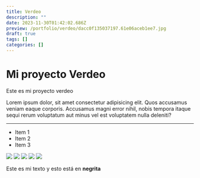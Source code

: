 ```yaml
---
title: Verdeo
description: ""
date: 2023-11-30T01:42:02.686Z
preview: /portfolio/verdeo/dacc0f135037197.61e06aceb1ee7.jpg
draft: true
tags: []
categories: []
---
```



# Mi proyecto Verdeo

Este es mi proyecto verdeo

Lorem ipsum dolor, sit amet consectetur adipisicing elit. Quos accusamus veniam eaque corporis. Accusamus magni error nihil, nobis tempora itaque sequi rerum voluptatum aut minus vel est voluptatem nulla deleniti?

-----------------

- Item 1
- Item 2
- Item 3

![](/portfolio/verdeo/dacc0f135037197.61e06aceb1ee7.jpg)
![](/portfolio/verdeo/fa654e135037197.61e06aceb4b46.jpg)
![](/portfolio/verdeo/c6ee89135037197.61e06aceb27ed.jpg)
![](/portfolio/verdeo/105569135037197.61e06aceb383a.jpg)
![](/portfolio/verdeo/ac7c1d135037197.61e06aceb4105.jpg)


Este es mi texto y esto está en **negrita**